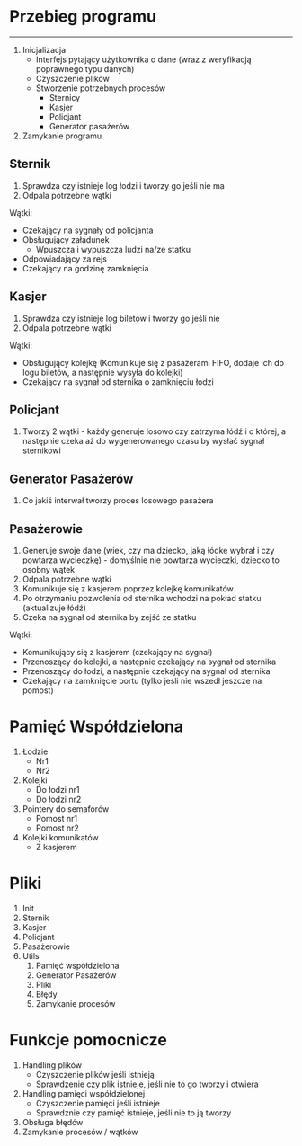 # Przebieg programu
---

1. Inicjalizacja
   - Interfejs pytający użytkownika o dane (wraz z weryfikacją poprawnego typu danych)
   - Czyszczenie plików
   - Stworzenie potrzebnych procesów
      - Sternicy
      - Kasjer
      - Policjant
      - Generator pasażerów
2. Zamykanie programu

## Sternik

1. Sprawdza czy istnieje log łodzi i tworzy go jeśli nie ma
2. Odpala potrzebne wątki

Wątki:
- Czekający na sygnały od policjanta
- Obsługujący załadunek
   - Wpuszcza i wypuszcza ludzi na/ze statku
- Odpowiadający za rejs
- Czekający na godzinę zamknięcia

## Kasjer

1. Sprawdza czy istnieje log biletów i tworzy go jeśli nie
2. Odpala potrzebne wątki

Wątki:
 - Obsługujący kolejkę (Komunikuje się z pasażerami FIFO, dodaje ich do logu biletów, a następnie wysyła do kolejki)
 - Czekający na sygnał od sternika o zamknięciu łodzi

## Policjant

1. Tworzy 2 wątki - każdy generuje losowo czy zatrzyma łódź i o której, a następnie czeka aż do wygenerowanego czasu by wysłać sygnał sternikowi

## Generator Pasażerów

1. Co jakiś interwał tworzy proces losowego pasażera

## Pasażerowie

1. Generuje swoje dane (wiek, czy ma dziecko, jaką łódkę wybrał i czy powtarza wycieczkę) - domyślnie nie powtarza wycieczki, dziecko to osobny wątek
2. Odpala potrzebne wątki
3. Komunikuje się z kasjerem poprzez kolejkę komunikatów
4. Po otrzymaniu pozwolenia od sternika wchodzi na pokład statku (aktualizuje łódź)
5. Czeka na sygnał od sternika by zejść ze statku

Wątki:
 - Komunikujący się z kasjerem (czekający na sygnał)
 - Przenoszący do kolejki, a następnie czekający na sygnał od sternika
 - Przenoszący do łodzi, a następnie czekający na sygnał od sternika
 - Czekający na zamknięcie portu (tylko jeśli nie wszedł jeszcze na pomost)

# Pamięć Współdzielona

1. Łodzie
   - Nr1
   - Nr2
2. Kolejki
   - Do łodzi nr1
   - Do łodzi nr2
3. Pointery do semaforów
   - Pomost nr1
   - Pomost nr2
4. Kolejki komunikatów
   - Z kasjerem

# Pliki

1. Init
2. Sternik
3. Kasjer
4. Policjant
5. Pasażerowie
6. Utils
    1. Pamięć współdzielona
    2. Generator Pasażerów
    3. Pliki
    4. Błędy
    5. Zamykanie procesów


# Funkcje pomocnicze

1. Handling plików
   - Czyszczenie plików jeśli istnieją
   - Sprawdzenie czy plik istnieje, jeśli nie to go tworzy i otwiera
2. Handling pamięci współdzielonej
   - Czyszczenie pamięci jeśli istnieje
   - Sprawdznie czy pamięć istnieje, jeśli nie to ją tworzy
3. Obsługa błędów
4. Zamykanie procesów / wątków
